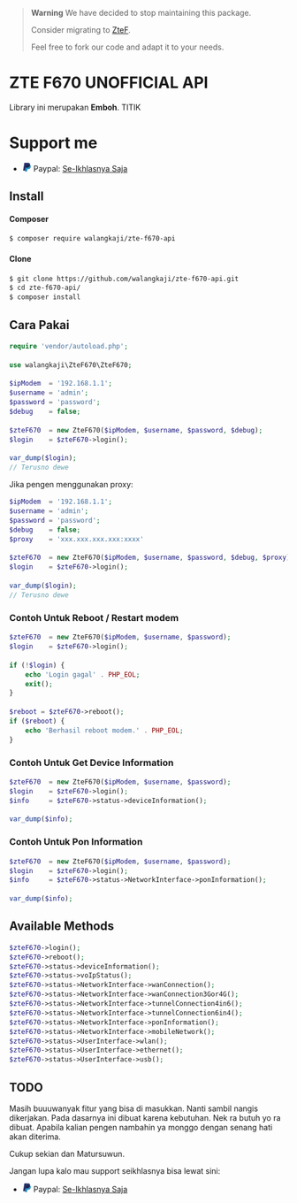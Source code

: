 > **Warning**
> We have decided to stop maintaining this package.
> 
> Consider migrating to [ZteF](https://github.com/walangkaji/ztef).
>
> Feel free to fork our code and adapt it to your needs.

# ZTE F670 UNOFFICIAL API

Library ini merupakan **Emboh**. TITIK

# Support me
- ![Paypal](https://raw.githubusercontent.com/walangkaji/emboh/master/img/paypal.png) Paypal: [Se-Ikhlasnya Saja](https://www.paypal.me/walangkaji)


## Install
#### Composer
```sh
$ composer require walangkaji/zte-f670-api
```
#### Clone
```sh
$ git clone https://github.com/walangkaji/zte-f670-api.git
$ cd zte-f670-api/
$ composer install
```

## Cara Pakai
```php
require 'vendor/autoload.php';

use walangkaji\ZteF670\ZteF670;

$ipModem  = '192.168.1.1';
$username = 'admin';
$password = 'password';
$debug    = false;

$zteF670  = new ZteF670($ipModem, $username, $password, $debug);
$login    = $zteF670->login();

var_dump($login);
// Terusno dewe

```
Jika pengen menggunakan proxy:
```php
$ipModem  = '192.168.1.1';
$username = 'admin';
$password = 'password';
$debug    = false;
$proxy    = 'xxx.xxx.xxx.xxx:xxxx'

$zteF670  = new ZteF670($ipModem, $username, $password, $debug, $proxy);
$login    = $zteF670->login();

var_dump($login);
// Terusno dewe

```

### Contoh Untuk Reboot / Restart modem

```php
$zteF670  = new ZteF670($ipModem, $username, $password);
$login    = $zteF670->login();

if (!$login) {
    echo 'Login gagal' . PHP_EOL;
    exit();
}

$reboot = $zteF670->reboot();
if ($reboot) {
    echo 'Berhasil reboot modem.' . PHP_EOL;
}
```
### Contoh Untuk Get Device Information

```php
$zteF670  = new ZteF670($ipModem, $username, $password);
$login    = $zteF670->login();
$info     = $zteF670->status->deviceInformation();

var_dump($info);
```
### Contoh Untuk Pon Information

```php
$zteF670  = new ZteF670($ipModem, $username, $password);
$login    = $zteF670->login();
$info     = $zteF670->status->NetworkInterface->ponInformation();

var_dump($info);
```

## Available Methods
```php
$zteF670->login();
$zteF670->reboot();
$zteF670->status->deviceInformation();
$zteF670->status->voIpStatus();
$zteF670->status->NetworkInterface->wanConnection();
$zteF670->status->NetworkInterface->wanConnection3Gor4G();
$zteF670->status->NetworkInterface->tunnelConnection4in6();
$zteF670->status->NetworkInterface->tunnelConnection6in4();
$zteF670->status->NetworkInterface->ponInformation();
$zteF670->status->NetworkInterface->mobileNetwork();
$zteF670->status->UserInterface->wlan();
$zteF670->status->UserInterface->ethernet();
$zteF670->status->UserInterface->usb();
```

## TODO
Masih buuuwanyak fitur yang bisa di masukkan. Nanti sambil nangis dikerjakan.
Pada dasarnya ini dibuat karena kebutuhan. Nek ra butuh yo ra dibuat.
Apabila kalian pengen nambahin ya monggo dengan senang hati akan diterima.


Cukup sekian dan Matursuwun.

Jangan lupa kalo mau support seikhlasnya bisa lewat sini:
- ![Paypal](https://raw.githubusercontent.com/walangkaji/emboh/master/img/paypal.png) Paypal: [Se-Ikhlasnya Saja](https://www.paypal.me/walangkaji)
